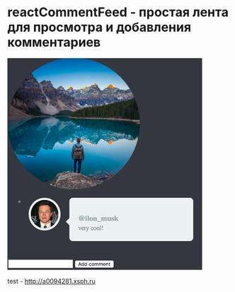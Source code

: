 # reactCommentFeed - простая лента для просмотра и добавления комментариев

![Alt-текст](https://github.com/olegmaroseev/reactCommentFeed/blob/master/test.png?raw=true "Орк")

test - http://a0094281.xsph.ru
